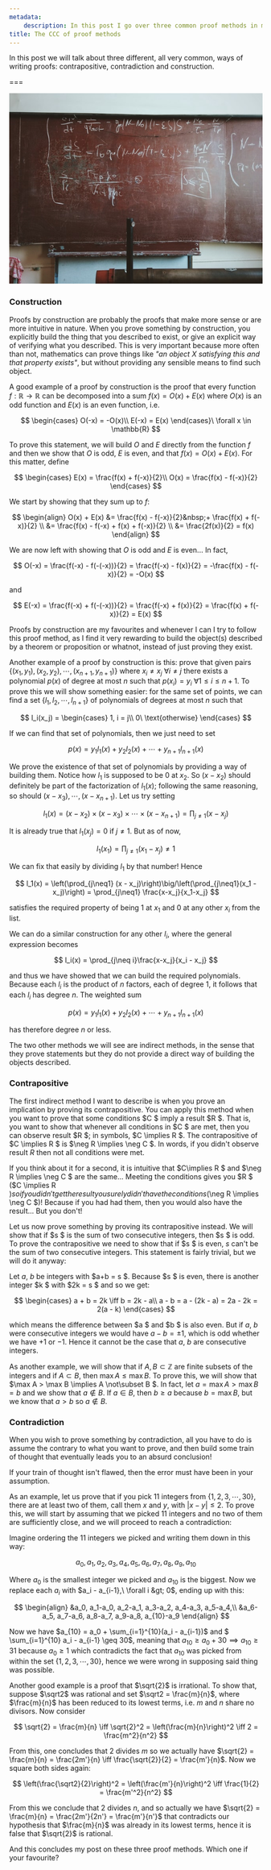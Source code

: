 ```yaml
---
metadata:
    description: In this post I go over three common proof methods in mathematics.
title: The CCC of proof methods
---
```


In this post we will talk about three different, all very common, ways of writing proofs: contrapositive, contradiction and construction.

===

![a board with some mathematical squiggles](board.jpg)

### Construction

Proofs by construction are probably the proofs that make more sense or are more intuitive in nature. When you prove something by construction, you explicitly build the thing that you described to exist, or give an explicit way of verifying what you described. This is very important because more often than not, mathematics can prove things like _"an object $X$ satisfying this and that property exists"_, but without providing any sensible means to find such object.

A good example of a proof by construction is the proof that every function $f: \mathbb{R}\to\mathbb{R}$ can be decomposed into a sum $f(x) = O(x) + E(x)$ where $O(x)$ is an odd function and $E(x)$ is an even function, i.e.

$$
    \begin{cases}
        O(-x) = -O(x)\\
        E(-x) = E(x)
    \end{cases}\ \forall x \in \mathbb{R}
$$

To prove this statement, we will build $O$ and $E$ directly from the function $f$ and then we show that $O$ is odd, $E$ is even, and that $f(x) = O(x) + E(x)$. For this matter, define

$$
    \begin{cases}
        E(x) = \frac{f(x) + f(-x)}{2}\\
        O(x) = \frac{f(x) - f(-x)}{2}
    \end{cases}
$$

We start by showing that they sum up to $f$:

$$
\begin{align}
    O(x) + E(x) &= \frac{f(x) - f(-x)}{2}&nbsp;+ \frac{f(x) + f(-x)}{2} \\
    &= \frac{f(x) - f(-x) + f(x) + f(-x)}{2} \\
    &= \frac{2f(x)}{2} = f(x)
\end{align}
$$

We are now left with showing that $O$ is odd and $E$ is even... In fact,

$$
    O(-x) = \frac{f(-x) - f(-(-x))}{2} = \frac{f(-x) - f(x)}{2} = -\frac{f(x) - f(-x)}{2} = -O(x)
$$

and

$$
    E(-x) = \frac{f(-x) + f(-(-x))}{2} = \frac{f(-x) + f(x)}{2} = \frac{f(x) + f(-x)}{2} = E(x)
$$

Proofs by construction are my favourites and whenever I can I try to follow this proof method, as I find it very rewarding to build the object(s) described by a theorem or proposition or whatnot, instead of just proving they exist.

Another example of a proof by construction is this: prove that given pairs $\{(x_1, y_1), (x_2, y_2), \cdots, (x_{n+1}, y_{n+1})\}$ where $x_i \neq x_j\ \forall i\neq j$ there exists a polynomial $p(x)$ of degree at most $n$ such that $p(x_i) = y_i\ \forall 1\leq i\leq n+1$. To prove this we will show something easier: for the same set of points, we can find a set $\{l_1, l_2,\cdots, l_{n+1}\}$ of polynomials of degrees at most $n$ such that

$$
    l_i(x_j) = 
    \begin{cases}
        1, i = j\\
        0\ \text{otherwise}
    \end{cases}
$$

If we can find that set of polynomials, then we just need to set

$$
    p(x) = y_1l_1(x) + y_2l_2(x) + \cdots + y_{n+1}l_{n+1}(x)
$$

We prove the existence of that set of polynomials by providing a way of building them. Notice how $l_1$ is supposed to be $0$ at $x_2$. So $(x-x_2)$ should definitely be part of the factorization of $l_1(x)$; following the same reasoning, so should $(x-x_3), \cdots, (x-x_{n+1})$. Let us try setting

$$
    l_1(x) = (x-x_2)\times(x-x_3)\times\cdots\times(x-x_{n+1}) = \prod_{j\neq1} (x-x_j)
$$

It is already true that $l_1(x_j) = 0$ if $j \neq 1$. But as of now,

$$
    l_1(x_1) = \prod_{j\neq 1} (x_1-x_j) \neq 1
$$

We can fix that easily by dividing $l_1$ by that number! Hence

$$
    l_1(x) = \left(\prod_{j\neq1} (x - x_j)\right)\big/\left(\prod_{j\neq1}(x_1 - x_j)\right) = \prod_{j\neq1} \frac{x-x_j}{x_1-x_j}
$$

satisfies the required property of being $1$ at $x_1$ and $0$ at any other $x_i$ from the list.

We can do a similar construction for any other $l_i$, where the general expression becomes

$$
    l_i(x) = \prod_{j\neq i}\frac{x-x_j}{x_i - x_j}
$$

and thus we have showed that we can build the required polynomials. Because each $l_i$ is the product of $n$ factors, each of degree $1$, it follows that each $l_i$ has degree $n$. The weighted sum

$$
    p(x) = y_1l_1(x) + y_2l_2(x) + \cdots + y_{n+1}l_{n+1}(x)
$$

has therefore degree $n$ or less. 

The two other methods we will see are indirect methods, in the sense that they prove statements but they do not provide a direct way of building the objects described.


### Contrapositive

The first indirect method I want to describe is when you prove an implication by proving its contrapositive. You can apply this method when you want to prove that some conditions $C $ imply a result $R $. That is, you want to show that whenever all conditions in $C $ are met, then you can observe result $R $; in symbols, $C \implies R $. The contrapositive of $C \implies R $ is $\neg R \implies \neg C $. In words, if you didn't observe result $R$ then not all conditions were met.

If you think about it for a second, it is intuitive that $C\implies R $ and $\neg R \implies \neg C $ are the same... Meeting the conditions gives you $R $ ($C \implies R $) so if you didn't get the result you surely didn't have the conditions ($\neg R \implies \neg C $)! Because if you had had them, then you would also have the result... But you don't!

Let us now prove something by proving its contrapositive instead. We will show that if $s $ is the sum of two consecutive integers, then $s $ is odd. To prove the contrapositive we need to show that if $s $ is even, $s$ can't be the sum of two consecutive integers. This statement is fairly trivial, but we will do it anyway:

Let $a$, $b$ be integers with $a+b = s $. Because $s $ is even, there is another integer $k $ with $2k = s $ and so we get:

$$
    \begin{cases}
        a + b = 2k \iff b = 2k - a\\
        a - b = a - (2k - a) = 2a - 2k = 2(a - k)
    \end{cases}
$$

which means the difference between $a $ and $b $ is also even. But if $a$, $b$ were consecutive integers we would have $a-b = \pm1$, which is odd whether we have $+1$ or $-1$. Hence it cannot be the case that $a$, $b$ are consecutive integers.

As another example, we will show that if $A, B \subset \mathbb{Z}$ are finite subsets of the integers and if $A \subset B$, then $\max A \leq \max B$. To prove this, we will show that $\max A > \max B \implies A \not\subset B $. In fact, let $a = \max A > \max B = b$ and we show that $a \not \in B$. If $a \in B$, then $b \geq a$ because $b = \max B$, but we know that $a > b$ so $a \not \in B$.


### Contradiction

When you wish to prove something by contradiction, all you have to do is assume the contrary to what you want to prove, and then build some train of thought that eventually leads you to an absurd conclusion!

If your train of thought isn't flawed, then the error must have been in your assumption.

As an example, let us prove that if you pick $11$ integers from $\{1, 2, 3, \cdots, 30\}$, there are at least two of them, call them $x$ and $y$, with $|x - y| \leq 2$. To prove this, we will start by assuming that we picked $11$ integers and no two of them are sufficiently close, and we will proceed to reach a contradiction:

Imagine ordering the $11$ integers we picked and writing them down in this way:

$$a_0, a_1, a_2, a_3, a_4, a_5, a_6, a_7, a_8, a_9, a_{10}$$

Where $a_0$ is the smallest integer we picked and $a_{10}$ is the biggest. Now we replace each $a_i$ with $a_i - a_{i-1},\ \forall i &gt; 0$, ending up with this:

$$
    \begin{align}
        &a_0, a_1-a_0, a_2-a_1, a_3-a_2, a_4-a_3, a_5-a_4,\\
        &a_6-a_5, a_7-a_6, a_8-a_7, a_9-a_8, a_{10}-a_9
    \end{align}
$$

Now we have $a_{10} = a_0 + \sum_{i=1}^{10}(a_i - a_{i-1})$ and $ \sum_{i=1}^{10} a_i - a_{i-1} \geq 30$, meaning that $a_{10} \geq a_0 + 30 \implies a_{10} \geq 31$ because $a_0 \geq 1$ which contradicts the fact that $a_{10}$ was picked from within the set $\{1, 2, 3, \cdots, 30\}$, hence we were wrong in supposing said thing was possible.

Another good example is a proof that $\sqrt{2}$ is irrational. To show that, suppose $\sqrt2$ was rational and set $\sqrt2 = \frac{m}{n}$, where $\frac{m}{n}$ has been reduced to its lowest terms, i.e. $m$ and $n$ share no divisors. Now consider

$$
    \sqrt{2} = \frac{m}{n} \iff \sqrt{2}^2 = \left(\frac{m}{n}\right)^2 \iff 2 = \frac{m^2}{n^2}
$$

From this, one concludes that $2$ divides $m$ so we actually have $\sqrt{2} = \frac{m}{n} = \frac{2m'}{n} \iff \frac{\sqrt{2}}{2} = \frac{m'}{n}$. Now we square both sides again:

$$
    \left(\frac{\sqrt2}{2}\right)^2 = \left(\frac{m'}{n}\right)^2 \iff \frac{1}{2} = \frac{m'^2}{n^2}
$$

From this we conclude that $2$ divides $n$, and so actually we have $\sqrt{2} = \frac{m}{n} = \frac{2m'}{2n'} = \frac{m'}{n'}$ that contradicts our hypothesis that $\frac{m}{n}$ was already in its lowest terms, hence it is false that $\sqrt{2}$ is rational.

And this concludes my post on these three proof methods. Which one if your favourite?
